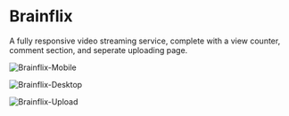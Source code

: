 # Brainflix

A fully responsive video streaming service, complete with a view counter, comment section, and seperate uploading page.


![Brainflix-Mobile](https://user-images.githubusercontent.com/65312321/129064188-8d433c3d-8fef-44dd-8f1d-b2879b0e588e.jpg)

![Brainflix-Desktop](https://user-images.githubusercontent.com/65312321/129064260-ba0c6a9b-716c-4f46-aaf3-9bcc6570765c.jpg)

![Brainflix-Upload](https://user-images.githubusercontent.com/65312321/129064277-53c3a8b2-80bb-4728-aa85-e1d2ede7dbad.jpg)

